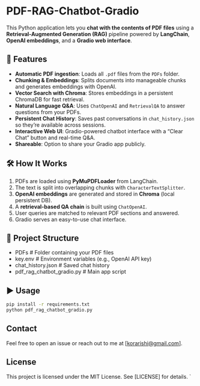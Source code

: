 # PDF-RAG-Chatbot-Gradio
This Python application lets you **chat with the contents of PDF files** using a **Retrieval-Augmented Generation (RAG)** pipeline powered by **LangChain**, **OpenAI embeddings**, and a **Gradio web interface**.

## 🚀 Features
- **Automatic PDF ingestion**: Loads all `.pdf` files from the `PDFs` folder.
- **Chunking & Embeddings**: Splits documents into manageable chunks and generates embeddings with OpenAI.
- **Vector Search with Chroma**: Stores embeddings in a persistent ChromaDB for fast retrieval.
- **Natural Language Q&A**: Uses `ChatOpenAI` and `RetrievalQA` to answer questions from your PDFs.
- **Persistent Chat History**: Saves past conversations in `chat_history.json` so they’re available across sessions.
- **Interactive Web UI**: Gradio-powered chatbot interface with a “Clear Chat” button and real-time Q&A.
- **Shareable**: Option to share your Gradio app publicly.

## 🛠 How It Works
1. PDFs are loaded using **PyMuPDFLoader** from LangChain.
2. The text is split into overlapping chunks with `CharacterTextSplitter`.
3. **OpenAI embeddings** are generated and stored in **Chroma** (local persistent DB).
4. A **retrieval-based QA chain** is built using `ChatOpenAI`.
5. User queries are matched to relevant PDF sections and answered.
6. Gradio serves an easy-to-use chat interface.

## 📂 Project Structure
- PDFs # Folder containing your PDF files
- key.env # Environment variables (e.g., OpenAI API key)
- chat_history.json # Saved chat history
- pdf_rag_chatbot_gradio.py # Main app script

## ▶️ Usage
```bash
pip install -r requirements.txt
python pdf_rag_chatbot_gradio.py
```
## Contact
Feel free to open an issue or reach out to me at [korarishi@gmail.com].

## License
This project is licensed under the MIT License. See [LICENSE] for details. `




